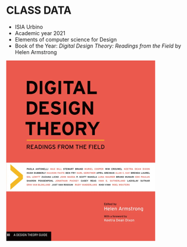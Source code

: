 # CLASS DATA

* ISIA Urbino
* Academic year 2021
* Elements of computer science for Design
* Book of the Year: *Digital Design Theory: Readings from the Field* by Helen Armstrong
  

![cover](cover.png "Cover")